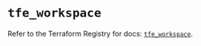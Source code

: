 # `tfe_workspace`

Refer to the Terraform Registry for docs: [`tfe_workspace`](https://registry.terraform.io/providers/hashicorp/tfe/0.56.0/docs/resources/workspace).
